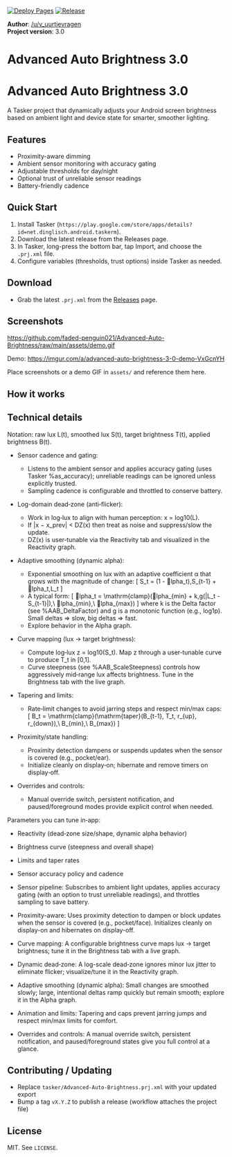 [![Deploy Pages](https://github.com/faded-penguin021/Advanced-Auto-Brightness/actions/workflows/pages.yml/badge.svg)](https://github.com/faded-penguin021/Advanced-Auto-Brightness/actions/workflows/pages.yml) [![Release](https://github.com/faded-penguin021/Advanced-Auto-Brightness/actions/workflows/release.yml/badge.svg)](https://github.com/faded-penguin021/Advanced-Auto-Brightness/actions/workflows/release.yml)


**Author**: [/u/v_uurtjevragen](https://www.reddit.com/user/v_uurtjevragen)  
**Project version**: 3.0


# Advanced Auto Brightness 3.0
# Advanced Auto Brightness 3.0

A Tasker project that dynamically adjusts your Android screen brightness based on ambient light and device state for smarter, smoother lighting.

## Features
- Proximity-aware dimming
- Ambient sensor monitoring with accuracy gating
- Adjustable thresholds for day/night
- Optional trust of unreliable sensor readings
- Battery-friendly cadence

## Quick Start
1. Install Tasker (`https://play.google.com/store/apps/details?id=net.dinglisch.android.taskerm`).
2. Download the latest release from the Releases page.
3. In Tasker, long-press the bottom bar, tap Import, and choose the `.prj.xml` file.
4. Configure variables (thresholds, trust options) inside Tasker as needed.

## Download
- Grab the latest `.prj.xml` from the [Releases](`https://github.com/faded-penguin021/Advanced-Auto-Brightness/releases`) page.

## Screenshots

https://github.com/faded-penguin021/Advanced-Auto-Brightness/raw/main/assets/demo.gif


Demo: https://imgur.com/a/advanced-auto-brightness-3-0-demo-VxGcnYH

Place screenshots or a demo GIF in `assets/` and reference them here.

## How it works

## Technical details

Notation: raw lux L(t), smoothed lux S(t), target brightness T(t), applied brightness B(t).

- Sensor cadence and gating:
  - Listens to the ambient sensor and applies accuracy gating (uses Tasker %as_accuracy); unreliable readings can be ignored unless explicitly trusted.
  - Sampling cadence is configurable and throttled to conserve battery.

- Log-domain dead‑zone (anti‑flicker):
  - Work in log‑lux to align with human perception: x = log10(L).
  - If |x − x_prev| < DZ(x) then treat as noise and suppress/slow the update.
  - DZ(x) is user‑tunable via the Reactivity tab and visualized in the Reactivity graph.

- Adaptive smoothing (dynamic alpha):
  - Exponential smoothing on lux with an adaptive coefficient α that grows with the magnitude of change:
    \[ S_t = (1 - lpha_t)\,S_{t-1} + lpha_t\,L_t \]
  - A typical form: 
    \[ lpha_t = \mathrm{clamp}(lpha_{min} + k\,g(|L_t - S_{t-1}|),\ lpha_{min},\ lpha_{max}) \]
    where k is the Delta factor (see %AAB_DeltaFactor) and g is a monotonic function (e.g., log1p). Small deltas => slow, big deltas => fast.
  - Explore behavior in the Alpha graph.

- Curve mapping (lux → target brightness):
  - Compute log‑lux z = log10(S_t). Map z through a user‑tunable curve to produce T_t in [0,1].
  - Curve steepness (see %AAB_ScaleSteepness) controls how aggressively mid‑range lux affects brightness. Tune in the Brightness tab with the live graph.

- Tapering and limits:
  - Rate‑limit changes to avoid jarring steps and respect min/max caps: 
    \[ B_t = \mathrm{clamp}(\mathrm{taper}(B_{t-1}, T_t, r_{up}, r_{down}),\ B_{min},\ B_{max}) \]

- Proximity/state handling:
  - Proximity detection dampens or suspends updates when the sensor is covered (e.g., pocket/ear).
  - Initialize cleanly on display‑on; hibernate and remove timers on display‑off.

- Overrides and controls:
  - Manual override switch, persistent notification, and paused/foreground modes provide explicit control when needed.

Parameters you can tune in‑app:
- Reactivity (dead‑zone size/shape, dynamic alpha behavior)
- Brightness curve (steepness and overall shape)
- Limits and taper rates
- Sensor accuracy policy and cadence

- Sensor pipeline: Subscribes to ambient light updates, applies accuracy gating (with an option to trust unreliable readings), and throttles sampling to save battery.
- Proximity-aware: Uses proximity detection to dampen or block updates when the sensor is covered (e.g., pocket/face). Initializes cleanly on display-on and hibernates on display-off.
- Curve mapping: A configurable brightness curve maps lux → target brightness; tune it in the Brightness tab with a live graph.
- Dynamic dead‑zone: A log-scale dead‑zone ignores minor lux jitter to eliminate flicker; visualize/tune it in the Reactivity graph.
- Adaptive smoothing (dynamic alpha): Small changes are smoothed slowly; large, intentional deltas ramp quickly but remain smooth; explore it in the Alpha graph.
- Animation and limits: Tapering and caps prevent jarring jumps and respect min/max limits for comfort.
- Overrides and controls: A manual override switch, persistent notification, and paused/foreground states give you full control at a glance.
## Contributing / Updating
- Replace `tasker/Advanced-Auto-Brightness.prj.xml` with your updated export
- Bump a tag `vX.Y.Z` to publish a release (workflow attaches the project file)

## License
MIT. See `LICENSE`.

